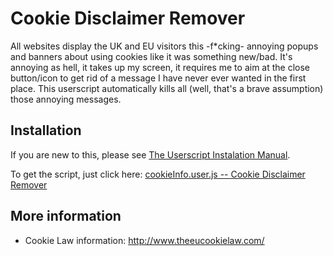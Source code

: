 Cookie Disclaimer Remover
=========================

All websites display the UK and EU visitors this -f*cking- annoying popups and banners about using cookies like it was something new/bad. It's annoying as hell, it takes up my screen, it requires me to aim at the close button/icon to get rid of a message I have never ever wanted in the first place. This userscript automatically kills all (well, that's a brave assumption) those annoying messages.


Installation
------------

If you are new to this, please see [The Userscript Instalation Manual][1].

To get the script, just click here: [cookieInfo.user.js -- Cookie Disclaimer Remover][2]


More information
----------------

* Cookie Law information: http://www.theeucookielaw.com/



[1]: http://userscripts.org/about/installing
[2]: https://github.com/ikari-pl/cookie-disclaimer-remover/blob/master/cookieInfo.user.js